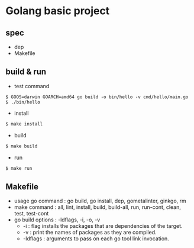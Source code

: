 # Golang basic project

## spec
- dep
- Makefile

## build & run

- test command
```{bash}
$ GOOS=darwin GOARCH=amd64 go build -o bin/hello -v cmd/hello/main.go
$ ./bin/hello
``` 
- install
```bash
$ make install
```
- build
```bash
$ make build
```
- run
```bash
$ make run
```

## Makefile
- usage go command : go build, go install, dep, gometalinter, ginkgo, rm
- make command : all, lint, install, build, build-all, run, run-cont, clean, test, test-cont
- go build options : -ldflags, -i, -o, -v
    - -i : flag installs the packages that are dependencies of the target.
    - -v : print the names of packages as they are compiled.
    - -ldflags : arguments to pass on each go tool link invocation.